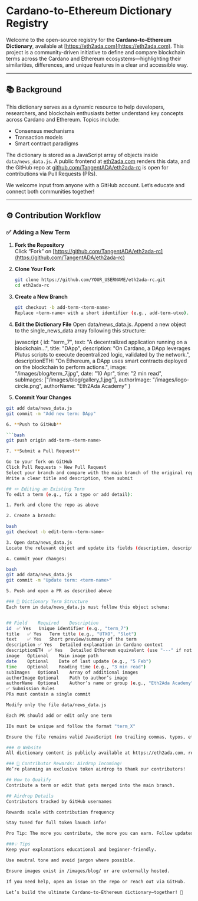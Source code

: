 # Cardano-to-Ethereum Dictionary Registry

Welcome to the open-source registry for the **Cardano-to-Ethereum Dictionary**, available at [https://eth2ada.com](https://eth2ada.com). This project is a community-driven initiative to define and compare blockchain terms across the Cardano and Ethereum ecosystems—highlighting their similarities, differences, and unique features in a clear and accessible way.

---

## 📚 Background

This dictionary serves as a dynamic resource to help developers, researchers, and blockchain enthusiasts better understand key concepts across Cardano and Ethereum. Topics include:

- Consensus mechanisms  
- Transaction models  
- Smart contract paradigms  

The dictionary is stored as a JavaScript array of objects inside `data/news_data.js`. A public frontend at [eth2ada.com](https://eth2ada.com) renders this data, and the GitHub repo at [github.com/TangentADA/eth2ada-rc](https://github.com/TangentADA/eth2ada-rc) is open for contributions via Pull Requests (PRs).

We welcome input from anyone with a GitHub account. Let’s educate and connect both communities together!

---

## ⚙️ Contribution Workflow

### ✅ Adding a New Term

1. **Fork the Repository**  
   Click “Fork” on [https://github.com/TangentADA/eth2ada-rc](https://github.com/TangentADA/eth2ada-rc)

2. **Clone Your Fork**
   ```bash
   git clone https://github.com/YOUR_USERNAME/eth2ada-rc.git
   cd eth2ada-rc

3. **Create a New Branch**

   ```bash
   git checkout -b add-term-<term-name>
   Replace <term-name> with a short identifier (e.g., add-term-utxo).

4. **Edit the Dictionary File** Open data/news_data.js. Append a new object to the single_news_data array following this structure:

   javascript
{
  id: "term_7",
  text: "A decentralized application running on a blockchain...",
  title: "DApp",
  description: "On Cardano, a DApp leverages Plutus scripts to execute decentralized logic, validated by the network.",
  descriptionETH: "On Ethereum, a DApp uses smart contracts deployed on the blockchain to perform actions.",
  image: "/images/blog/term_7.jpg",
  date: "10 Apr",
  time: "2 min read",
  subImages: ["/images/blog/gallery_1.jpg"],
  authorImage: "/images/logo-circle.png",
  authorName: "Eth2Ada Academy"
}

5. **Commit Your Changes**

```bash
git add data/news_data.js
git commit -m "Add new term: DApp"

6. **Push to GitHub**

```bash
git push origin add-term-<term-name>

7. **Submit a Pull Request** 

Go to your fork on GitHub
Click Pull Requests > New Pull Request
Select your branch and compare with the main branch of the original repo
Write a clear title and description, then submit

## ✏️ Editing an Existing Term
To edit a term (e.g., fix a typo or add detail):

1. Fork and clone the repo as above

2. Create a branch:

bash
git checkout -b edit-term-<term-name>

3. Open data/news_data.js
Locate the relevant object and update its fields (description, descriptionETH, text, etc.)

4. Commit your changes:

bash
git add data/news_data.js
git commit -m "Update term: <term-name>"

5. Push and open a PR as described above

### 🧠 Dictionary Term Structure
Each term in data/news_data.js must follow this object schema:


## Field	Required	Description
id	✅ Yes	Unique identifier (e.g., "term_7")
title	✅ Yes	Term title (e.g., "UTXO", "Slot")
text	✅ Yes	Short preview/summary of the term
description	✅ Yes	Detailed explanation in Cardano context
descriptionETH	✅ Yes	Detailed Ethereum equivalent (use "---" if not applicable)
image	Optional	Main image path
date	Optional	Date of last update (e.g., "5 Feb")
time	Optional	Reading time (e.g., "3 min read")
subImages	Optional	Array of additional images
authorImage	Optional	Path to author’s image
authorName	Optional	Author’s name or group (e.g., "Eth2Ada Academy")
✅ Submission Rules
PRs must contain a single commit

Modify only the file data/news_data.js

Each PR should add or edit only one term

IDs must be unique and follow the format "term_X"

Ensure the file remains valid JavaScript (no trailing commas, typos, etc.)

### 🌐 Website
All dictionary content is publicly available at https://eth2ada.com, rendered directly from the news_data.js file. Once a PR is merged, the changes will appear live after the next deployment.

### 🎁 Contributor Rewards: Airdrop Incoming!
We’re planning an exclusive token airdrop to thank our contributors!

## How to Qualify
Contribute a term or edit that gets merged into the main branch.

## Airdrop Details
Contributors tracked by GitHub usernames

Rewards scale with contribution frequency

Stay tuned for full token launch info!

Pro Tip: The more you contribute, the more you can earn. Follow updates here or on https://eth2ada.com.

###💡 Tips
Keep your explanations educational and beginner-friendly.

Use neutral tone and avoid jargon where possible.

Ensure images exist in /images/blog/ or are externally hosted.

If you need help, open an issue on the repo or reach out via GitHub.

Let’s build the ultimate Cardano-to-Ethereum dictionary—together! 🚀





